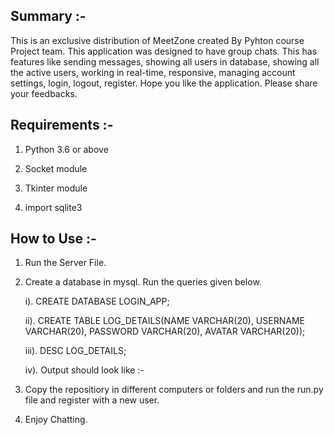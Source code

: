 <!-- Test -->


## Summary :-

This is an exclusive distribution of MeetZone created By Pyhton course Project team. This application was designed to have group chats. This has features like sending messages, showing all users in database, showing all the active users, working in real-time, responsive, managing account settings, login, logout, register. Hope you like the application. Please share your feedbacks.


## Requirements :- 

1. Python 3.6 or above

2. Socket module

3. Tkinter module

4. import sqlite3


## How to Use :-

1. Run the Server File.

2. Create a database in mysql. Run the queries given below.

	i). CREATE DATABASE LOGIN_APP;
 
	ii). CREATE TABLE LOG_DETAILS(NAME VARCHAR(20), USERNAME VARCHAR(20), PASSWORD VARCHAR(20), AVATAR VARCHAR(20));
 
	iii). DESC LOG_DETAILS;
 
	iv). Output should look like :- 
 
	
	


3. Copy the repositiory in different computers or folders and run the run.py file and register with a new user.

4. Enjoy Chatting.




